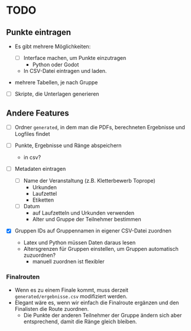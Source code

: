 # TODO

## Punkte eintragen

* Es gibt mehrere Möglichkeiten:
  * [ ] Interface machen, um Punkte einzutragen
    * Python oder Godot
  * In CSV-Datei eintragen und laden.

* mehrere Tabellen, je nach Gruppe

* [ ] Skripte, die Unterlagen generieren

## Andere Features

* [ ] Ordner `generated`, in dem man die PDFs, berechneten Ergebnisse und Logfiles findet

* [ ] Punkte, Ergebnisse und Ränge abspeichern
  * in csv?

* [ ] Metadaten eintragen
  * [ ] Name der Veranstaltung (z.B. Kletterbewerb Toprope)
    * Urkunden
    * Laufzettel
    * Etiketten
  * [ ] Datum
    * auf Laufzetteln und Urkunden verwenden
    * Alter und Gruppe der Teilnehmer bestimmen

* [x] Gruppen IDs auf Gruppennamen in eigener CSV-Datei zuordnen
  * Latex und Python müssen Daten daraus lesen
  * Altersgrenzen für Gruppen einstellen, um Gruppen automatisch zuzuordnen?
    * manuell zuordnen ist flexibler

### Finalrouten

* Wenn es zu einem Finale kommt, muss derzeit `generated/ergebnisse.csv` modifiziert werden.
* Elegant wäre es, wenn wir einfach die Finalroute ergänzen und den Finalisten die Route zuordnen.
  * Die Punkte der anderen Teilnehmer der Gruppe ändern sich aber entsprechend, damit die Ränge gleich bleiben.
